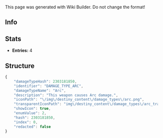 <span class="wiki-builder">This page was generated with Wiki Builder. Do not change the format!</span>

## Info

## Stats
* **Entries:** 4

## Structure
```javascript
{
    "damageTypeHash": 2303181850,
    "identifier": "DAMAGE_TYPE_ARC",
    "damageTypeName": "Arc",
    "description": "This weapon causes Arc damage.",
    "iconPath": "\/img\/destiny_content\/damage_types\/arc.png",
    "transparentIconPath": "img\/destiny_content\/damage_types\/arc_trans.png",
    "showIcon": true,
    "enumValue": 2,
    "hash": 2303181850,
    "index": 0,
    "redacted": false
}
```
